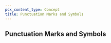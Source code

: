 ```yaml
---
pcx_content_type: Concept
title: Punctuation Marks and Symbols
---
```


## Punctuation Marks and Symbols